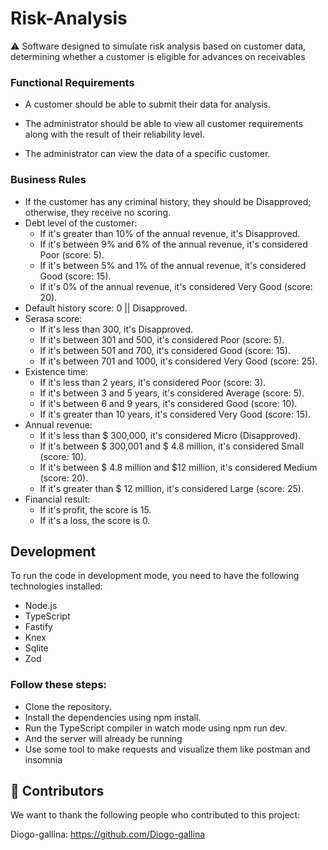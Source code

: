 # Risk-Analysis
⚠️ Software designed to simulate risk analysis based on customer data, determining whether a customer is eligible for advances on receivables


### Functional Requirements

- A customer should be able to submit their data for analysis.

- The administrator should be able to view all customer requirements along with the result of their reliability level.

- The administrator can view the data of a specific customer.

### Business Rules

- If the customer has any criminal history, they should be Disapproved; otherwise, they receive no scoring.
- Debt level of the customer:
  - If it's greater than 10% of the annual revenue, it's Disapproved.
  - If it's between 9% and 6% of the annual revenue, it's considered Poor (score: 5).
  - If it's between 5% and 1% of the annual revenue, it's considered Good (score: 15).
  - If it's 0% of the annual revenue, it's considered Very Good (score: 20).
- Default history score: 0 || Disapproved.
- Serasa score:
  - If it's less than 300, it's Disapproved.
  - If it's between 301 and 500, it's considered Poor (score: 5).
  - If it's between 501 and 700, it's considered Good (score: 15).
  - If it's between 701 and 1000, it's considered Very Good (score: 25).
- Existence time:
  - If it's less than 2 years, it's considered Poor (score: 3).
  - If it's between 3 and 5 years, it's considered Average (score: 5).
  - If it's between 6 and 9 years, it's considered Good (score: 10).
  - If it's greater than 10 years, it's considered Very Good (score: 15).
- Annual revenue:
  - If it's less than $ 300,000, it's considered Micro (Disapproved).
  - If it's between $ 300,001 and $ 4.8 million, it's considered Small (score: 10).
  - If it's between $ 4.8 million and $12 million, it's considered Medium (score: 20).
  - If it's greater than $ 12 million, it's considered Large (score: 25).
- Financial result:
  - If it's profit, the score is 15.
  - If it's a loss, the score is 0.

## Development

To run the code in development mode, you need to have the following technologies installed:

- Node.js
- TypeScript
- Fastify
- Knex
- Sqlite
- Zod

### Follow these steps:

- Clone the repository.
- Install the dependencies using npm install.
- Run the TypeScript compiler in watch mode using npm run dev.
- And the server will already be running
- Use some tool to make requests and visualize them like postman and insomnia


## 🤝 Contributors
We want to thank the following people who contributed to this project:

Diogo-gallina: https://github.com/Diogo-gallina
